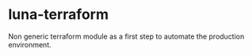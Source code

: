 # luna-terraform
Non generic terraform module as a first step to automate the production environment.
